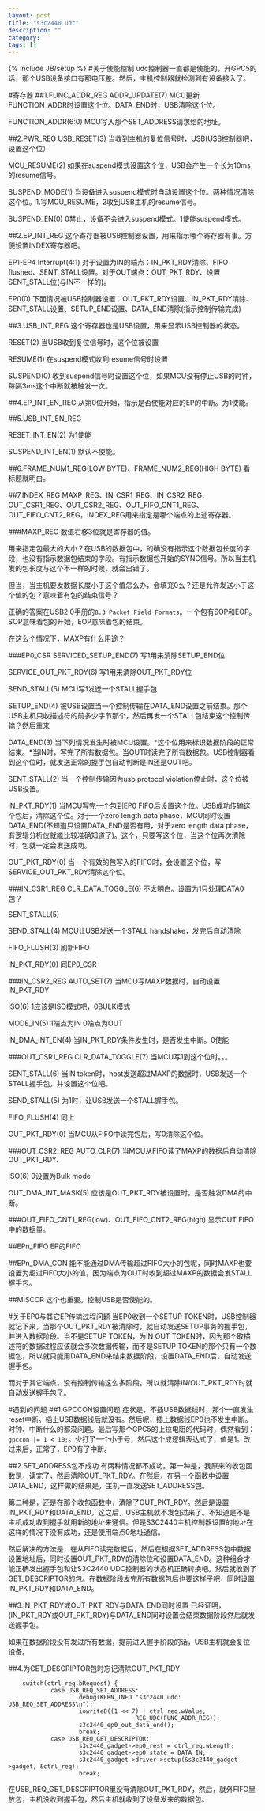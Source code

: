 ```yaml
---
layout: post
title: "s3c2440 udc"
description: ""
category: 
tags: []
---
```

{% include JB/setup %}
#关于使能控制
udc控制器一直都是使能的，开GPC5的话，那个USB设备接口有那电压差。然后，主机控制器就检测到有设备接入了。

#寄存器
##1.FUNC_ADDR_REG
ADDR_UPDATE(7) MCU更新FUNCTION_ADDR时设置这个位。DATA_END时，USB清除这个位。

FUNCTION_ADDR(6:0) MCU写入那个SET_ADDRESS请求给的地址。

##2.PWR_REG
USB_RESET(3) 当收到主机的复位信号时，USB(USB控制器吧，设置这个位）

MCU_RESUME(2) 如果在suspend模式设置这个位，USB会产生一个长为10ms的resume信号。

SUSPEND_MODE(1) 当设备进入suspend模式时自动设置这个位。两种情况清除这个位。1.写MCU_RESUME，2收到USB主机的resume信号。

SUSPEND_EN(0) 0禁止，设备不会进入suspend模式。1使能suspend模式。

##2.EP_INT_REG
这个寄存器被USB控制器设置，用来指示哪个寄存器有事。方便设置INDEX寄存器吧。

EP1-EP4 Interrupt(4:1) 对于设置为IN的端点：IN_PKT_RDY清除、FIFO flushed、SENT_STALL设置。对于OUT端点：OUT_PKT_RDY、设置SENT_STALL位(与IN不一样的)。

EP0(0) 下面情况被USB控制器设置：OUT_PKT_RDY设置、IN_PKT_RDY清除、SENT_STALL设置、SETUP_END设置、DATA_END清除(指示控制传输完成)

##3.USB_INT_REG
这个寄存器也是USB设置，用来显示USB控制器的状态。

RESET(2) 当USB收到复位信号时，这个位被设置

RESUME(1) 在suspend模式收到resume信号时设置

SUSPEND(0) 收到suspend信号时设置这个位，如果MCU没有停止USB的时钟，每隔3ms这个中断就被触发一次。

##4.EP_INT_EN_REG
从第0位开始，指示是否使能对应的EP的中断。为1使能。

##5.USB_INT_EN_REG

RESET_INT_EN(2) 为1使能

SUSPEND_INT_EN(1) 默认不使能。

##6.FRAME_NUM1_REG(LOW BYTE)、FRAME_NUM2_REG(HIGH BYTE)
看标题就明白。

##7.INDEX_REG
MAXP_REG、IN_CSR1_REG、IN_CSR2_REG、OUT_CSR1_REG、OUT_CSR2_REG、OUT_FIFO_CNT1_REG、OUT_FIFO_CNT2_REG，INDEX_REG用来指定是哪个端点的上述寄存器。

###MAXP_REG
数值右移3位就是寄存器的值。

用来指定包最大的大小？在USB的数据包中，的确没有指示这个数据包长度的字段，也没有指示数据包结束的字段。有指示数据包开始的SYNC信号。所以当主机发的包长度与这个不一样的时候，就会出错了。

但当，当主机要发数据长度小于这个值怎么办，会填充0么？还是允许发送小于这个值的包？意味着有包的结束信号？

正确的答案在USB2.0手册的`8.3 Packet Field Formats`。一个包有SOP和EOP。SOP意味着包的开始，EOP意味着包的结束。

在这么个情况下，MAXP有什么用途？

###EP0_CSR
SERVICED_SETUP_END(7) 写1用来清除SETUP_END位

SERVICE_OUT_PKT_RDY(6) 写1用来清除OUT_PKT_RDY位

SEND_STALL(5) MCU写1发送一个STALL握手包

SETUP_END(4) 被USB设置当一个控制传输在DATA_END设置之前结束。那个USB主机只收描述符的前多少字节那个，然后再发一个STALL包结束这个控制传输？然后重来

DATA_END(3) 当下列情况发生时被MCU设置。*这个位用来标识数据阶段的正常结束。*当IN时，写完了所有数据包。当OUT时读完了所有数据包。USB控制器看到这个位时，就发送正常的握手包自动判断是IN还是OUT吧。

SENT_STALL(2) 当一个控制传输因为usb protocol violation停止时，这个位被USB设置。

IN_PKT_RDY(1) 当MCU写完一个包到EP0 FIFO后设置这个位。USB成功传输这个包后，清除这个位。对于一个zero length data phase，MCU同时设置DATA_END(不知道只设置DATA_END是否有用，对于zero length data phase，有逻辑分析仪就能比较准确知道了)。这个，只要写这个位，当这个位再次清除时，包就一定会发送成功。

OUT_PKT_RDY(0) 当一个有效的包写入的FIFO时，会设置这个位，写SERVICE_OUT_PKT_RDY清除这个位。

###IN_CSR1_REG
CLR_DATA_TOGGLE(6) 不太明白。设置为1只处理DATA0包？

SENT_STALL(5)

SEND_STALL(4) MCU让USB发送一个STALL handshake，发完后自动清除

FIFO_FLUSH(3) 刷新FIFO

IN_PKT_RDY(0) 同EP0_CSR

###IN_CSR2_REG
AUTO_SET(7) 当MCU写MAXP数据时，自动设置IN_PKT_RDY

ISO(6) 1应该是ISO模式吧，0BULK模式

MODE_IN(5) 1端点为IN 0端点为OUT

IN_DMA_INT_EN(4) 当IN_PKT_RDY条件发生时，是否发生中断。0使能

###OUT_CSR1_REG
CLR_DATA_TOGGLE(7) 当MCU写1到这个位时。。。

SENT_STALL(6) 当IN token时，host发送超过MAXP的数据时，USB发送一个STALL握手包，并设置这个位吧。

SEND_STALL(5) 为1时，让USB发送一个STALL握手包。

FIFO_FLUSH(4) 同上

OUT_PKT_RDY(0) 当MCU从FIFO中读完包后，写0清除这个位。

###OUT_CSR2_REG
AUTO_CLR(7) 当MCU从FIFO读了MAXP的数据后自动清除OUT_PKT_RDY.

ISO(6) 0设置为Bulk mode

OUT_DMA_INT_MASK(5) 应该是OUT_PKT_RDY被设置时，是否触发DMA的中断。

###OUT_FIFO_CNT1_REG(low)、OUT_FIFO_CNT2_REG(high)
显示OUT FIFO中的数据量。

##EPn_FIFO
EP的FIFO

##EPn_DMA_CON
能不能通过DMA传输超过FIFO大小的包呢，同时MAXP也要设置为超过FIFO大小的值，因为端点为OUT时收到超过MAXP的数据会发STALL握手包。

##MISCCR
这个也重要。控制USB是否使能的。

#关于EP0与其它EP传输过程问题
当EP0收到一个SETUP TOKEN时，USB控制器就记下来，当那个OUT_PKT_RDY被清除时，就自动发送SETUP事务的握手包，并进入数据阶段。当不是SETUP TOKEN，为IN OUT TOKEN时，因为那个取描述符的数据过程应该就会多次数据传输，而不是SETUP TOKEN的那个只有一个数据包，所以就只能用DATA_END来结束数据阶段，设置DATA_END后，自动发送握手包。

而对于其它端点，没有控制传输这么多阶段。所以就清除IN/OUT_PKT_RDY时就自动发送握手包了。

#遇到的问题
##1.GPCCON设置问题
症状是，不插USB数据线时，那个一直发生reset中断。插上USB数据线后就没有。然后呢，插上数据线EP0也不发生中断。时钟、中断什么的都没问题。最后写那个GPC5的上拉电阻的代码时，偶然看到：`gpccon |= 1 < 10;`。少打了一个小于号，然后这个成逻辑表达式了，值是1。改过来后，正常了，EP0有了中断。

##2.SET_ADDRESS包不成功
有两种情况都不成功。第一种是，我原来的收包函数是，读完了，然后清除OUT_PKT_RDY。在然后，在另一个函数中设置DATA_END，这样做的结果是，主机一直发送SET_ADDRESS包。

第二种是，还是在那个收包函数中，清除了OUT_PKT_RDY。然后是设置IN_PKT_RDY和DATA_END，这之后，USB主机就不发包过来了。不知道是不是主机成功收到握手就用新的地址来通信。但是S3C2440主机控制器设置的地址在这样的情况下没有成功，还是使用端点0地址通信。

然后解决的方法是，在从FIFO读完数据后，然后在根据SET_ADDRESS包中数据设置地址后，同时设置OUT_PKT_RDY的清除位和设置DATA_END。这种组合才能正确发出握手包和让S3C2440 UDC控制器的状态机正确转换吧。然后就收到了GET_DESCRIPTOR的包。在数据阶段发完所有数据包后也要这样子吧，同时设置IN_PKT_RDY和DATA_END。

##3.IN_PKT_RDY或OUT_PKT_RDY与DATA_END同时设置
已经证明，(IN_PKT_RDY或OUT_PKT_RDY)与DATA_END同时设置会结束数据阶段然后就发送握手包。

如果在数据阶段没有发过所有数据，提前进入握手阶段的话，USB主机就会复位设备。

##4.为GET_DESCRIPTOR包时忘记清除OUT_PKT_RDY

        switch(ctrl_req.bRequest) {
                case USB_REQ_SET_ADDRESS:
                        debug(KERN_INFO "s3c2440 udc: USB_REQ_SET_ADDRESS\n");
                        iowrite8((1 << 7) | ctrl_req.wValue,
                                        REG_UDC(FUNC_ADDR_REG));
                        s3c2440_ep0_out_data_end();
                        break;
                case USB_REQ_GET_DESCRIPTOR:
                        s3c2440_gadget->ep0_rest = ctrl_req.wLength;
                        s3c2440_gadget->ep0_state = DATA_IN;
                        s3c2440_gadget->driver->setup(&s3c2440_gadget->gadget, &ctrl_req);
                        break;

在USB_REQ_GET_DESCRIPTOR里没有清除OUT_PKT_RDY，然后，就外FIFO里放包，主机没收到握手包，然后主机就收到了设备发来的数据包。

